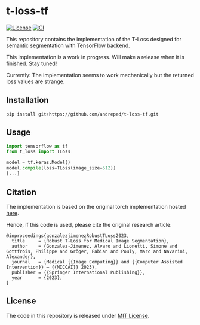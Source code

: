 # t-loss-tf

[![License](https://img.shields.io/badge/License-MIT-green.svg)](https://opensource.org/licenses/MIT)
[![CI](https://github.com/andreped/t-loss-tf/workflows/tests/badge.svg)](https://github.com/andreped/t-loss-tf/actions)

This repository contains the implementation of the T-Loss designed for semantic segmentation with TensorFlow backend.

This implementation is a work in progress. Will make a release when it is finished. Stay tuned!

Currently: The implementation seems to work mechanically but the returned loss values are strange.

## Installation

```
pip install git+https://github.com/andreped/t-loss-tf.git
```

## Usage
```python
import tensorflow as tf
from t_loss import TLoss

model = tf.keras.Model()
model.compile(loss=TLoss(image_size=512))
[...]
```

## Citation
The implementation is based on the original torch implementation hosted [here](https://github.com/Digital-Dermatology/t-loss).

Hence, if this code is used, please cite the original research article:
```
@inproceedings{gonzalezjimenezRobustTLoss2023,
  title     = {Robust T-Loss for Medical Image Segmentation},
  author    = {Gonzalez-Jimenez, Alvaro and Lionetti, Simone and Gottfrois, Philippe and Gröger, Fabian and Pouly, Marc and Navarini, Alexander},
  journal   = {Medical {{Image Computing}} and {{Computer Assisted Intervention}} – {{MICCAI}} 2023},
  publisher = {{Springer International Publishing}},
  year      = {2023},
}
```

## License
The code in this repository is released under [MIT License](https://github.com/andreped/t-loss-tf/blob/main/LICENSE).
